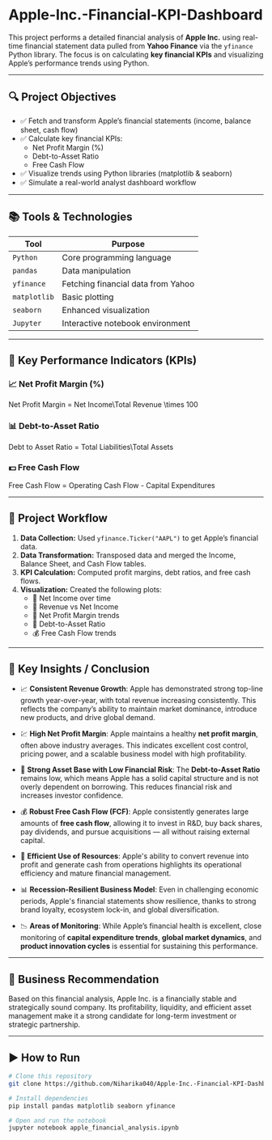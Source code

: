# Apple-Inc.-Financial-KPI-Dashboard

This project performs a detailed financial analysis of **Apple Inc.** using real-time financial statement data pulled from **Yahoo Finance** via the `yfinance` Python library. The focus is on calculating **key financial KPIs** and visualizing Apple’s performance trends using Python.

---

## 🔍 Project Objectives

- ✅ Fetch and transform Apple’s financial statements (income, balance sheet, cash flow)
- ✅ Calculate key financial KPIs:
  - Net Profit Margin (%)
  - Debt-to-Asset Ratio
  - Free Cash Flow
- ✅ Visualize trends using Python libraries (matplotlib & seaborn)
- ✅ Simulate a real-world analyst dashboard workflow

---

## 📚 Tools & Technologies

| Tool          | Purpose                           |
|---------------|-----------------------------------|
| `Python`      | Core programming language         |
| `pandas`      | Data manipulation                 |
| `yfinance`    | Fetching financial data from Yahoo|
| `matplotlib`  | Basic plotting                    |
| `seaborn`     | Enhanced visualization            |
| `Jupyter`     | Interactive notebook environment  |

---

## 💼 Key Performance Indicators (KPIs)

### 📈 Net Profit Margin (%)
Net Profit Margin = Net Income\Total Revenue \times 100

### 📊 Debt-to-Asset Ratio
Debt to Asset Ratio = Total Liabilities\Total Assets

### 💵 Free Cash Flow
Free Cash Flow = Operating Cash Flow - Capital Expenditures

---

## 🧠 Project Workflow

1. **Data Collection:** Used `yfinance.Ticker("AAPL")` to get Apple’s financial data.
2. **Data Transformation:** Transposed data and merged the Income, Balance Sheet, and Cash Flow tables.
3. **KPI Calculation:** Computed profit margins, debt ratios, and free cash flows.
4. **Visualization:** Created the following plots:
    - 📘 Net Income over time
    - 📙 Revenue vs Net Income
    - 📗 Net Profit Margin trends
    - 📕 Debt-to-Asset Ratio
    - 💰 Free Cash Flow trends

---



## 📌 Key Insights / Conclusion

- 📈 **Consistent Revenue Growth**: Apple has demonstrated strong top-line growth year-over-year, with total revenue increasing consistently. This reflects the company’s ability to maintain market dominance, introduce new products, and drive global demand.

- 💹 **High Net Profit Margin**: Apple maintains a healthy **net profit margin**, often above industry averages. This indicates excellent cost control, pricing power, and a scalable business model with high profitability.

- 🧾 **Strong Asset Base with Low Financial Risk**: The **Debt-to-Asset Ratio** remains low, which means Apple has a solid capital structure and is not overly dependent on borrowing. This reduces financial risk and increases investor confidence.

- 💰 **Robust Free Cash Flow (FCF)**: Apple consistently generates large amounts of **free cash flow**, allowing it to invest in R&D, buy back shares, pay dividends, and pursue acquisitions — all without raising external capital.

- 🧠 **Efficient Use of Resources**: Apple's ability to convert revenue into profit and generate cash from operations highlights its operational efficiency and mature financial management.

- 📊 **Recession-Resilient Business Model**: Even in challenging economic periods, Apple's financial statements show resilience, thanks to strong brand loyalty, ecosystem lock-in, and global diversification.

- 📉 **Areas of Monitoring**: While Apple’s financial health is excellent, close monitoring of **capital expenditure trends**, **global market dynamics**, and **product innovation cycles** is essential for sustaining this performance.

---

## 🎯 Business Recommendation
 Based on this financial analysis, Apple Inc. is a financially stable and strategically sound company. Its profitability, liquidity, and efficient asset management make it a strong candidate for long-term investment or strategic partnership.

---
## ▶️ How to Run

```bash
# Clone this repository
git clone https://github.com/Niharika040/Apple-Inc.-Financial-KPI-Dashboard/tree/main

# Install dependencies
pip install pandas matplotlib seaborn yfinance

# Open and run the notebook
jupyter notebook apple_financial_analysis.ipynb
